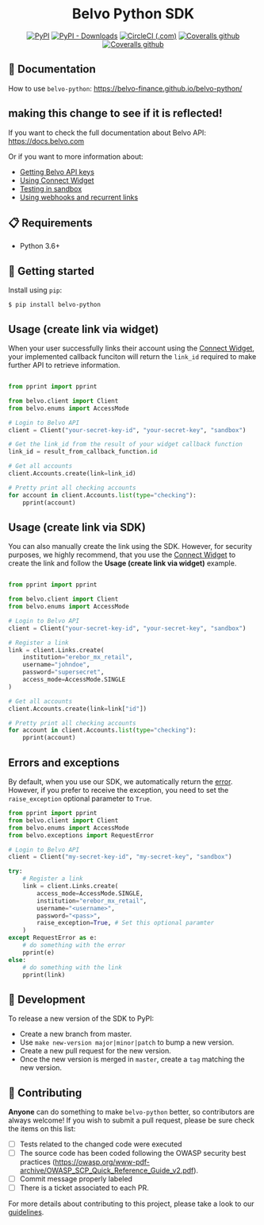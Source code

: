 <h1 align="center">Belvo Python SDK</h1>
<p align="center">
    <a href="https://pypi.org/project/belvo-python/"><img alt="PyPI" src="https://img.shields.io/pypi/v/belvo-python?style=for-the-badge"></a>
    <a href="https://pypistats.org/packages/belvo-python"><img alt="PyPI - Downloads" src="https://img.shields.io/pypi/dm/belvo-python?style=for-the-badge"></a>
    <a href="https://app.circleci.com/pipelines/github/belvo-finance/belvo-python"><img alt="CircleCI (.com)" src="https://img.shields.io/travis/com/belvo-finance/belvo-python/master?style=for-the-badge"></a>
    <a href="https://coveralls.io/github/belvo-finance/belvo-python"><img alt="Coveralls github" src="https://img.shields.io/coveralls/github/belvo-finance/belvo-python?style=for-the-badge"></a>
    <a href="https://github.com/psf/black"><img alt="Coveralls github" src="https://img.shields.io/badge/code%20style-black-000000.svg?style=for-the-badge"></a>
</p>

## 📕 Documentation
How to use `belvo-python`: https://belvo-finance.github.io/belvo-python/

## making this change to see if it is reflected!

If you want to check the full documentation about Belvo API: https://docs.belvo.com

Or if you want to more information about:
* [Getting Belvo API keys](https://developers.belvo.com/docs/get-your-belvo-api-keys)
* [Using Connect Widget](https://developers.belvo.com/docs/connect-widget)
* [Testing in sandbox](https://developers.belvo.com/docs/test-in-sandbox)
* [Using webhooks and recurrent links](https://developers.belvo.com/docs/webhooks)


## 📋 Requirements
* Python 3.6+

## 🚀 Getting started

Install using `pip`:
```
$ pip install belvo-python
```

## Usage (create link via widget)

When your user successfully links their account using the [Connect Widget](https://developers.belvo.com/docs/connect-widget), your implemented callback funciton will return the `link_id` required to make further API to retrieve information.

```python

from pprint import pprint

from belvo.client import Client
from belvo.enums import AccessMode

# Login to Belvo API
client = Client("your-secret-key-id", "your-secret-key", "sandbox")

# Get the link_id from the result of your widget callback function
link_id = result_from_callback_function.id

# Get all accounts
client.Accounts.create(link=link_id)

# Pretty print all checking accounts
for account in client.Accounts.list(type="checking"):
    pprint(account)
```


## Usage (create link via SDK)

You can also manually create the link using the SDK. However, for security purposes, we highly recommend, that you use the [Connect Widget](https://developers.belvo.com/docs/connect-widget) to create the link and follow the **Usage (create link via widget)** example.


```python

from pprint import pprint

from belvo.client import Client
from belvo.enums import AccessMode

# Login to Belvo API
client = Client("your-secret-key-id", "your-secret-key", "sandbox")

# Register a link 
link = client.Links.create(
    institution="erebor_mx_retail",
    username="johndoe",
    password="supersecret",
    access_mode=AccessMode.SINGLE
)

# Get all accounts
client.Accounts.create(link=link["id"])

# Pretty print all checking accounts
for account in client.Accounts.list(type="checking"):
    pprint(account)
```

## Errors and exceptions

By default, when you use our SDK, we automatically return the [error](https://developers.belvo.com/docs/integration-overview#error-handling). However, if you prefer to receive the exception, you need to set the `raise_exception` optional parameter to `True`.



```python
from pprint import pprint
from belvo.client import Client
from belvo.enums import AccessMode
from belvo.exceptions import RequestError

# Login to Belvo API
client = Client("my-secret-key-id", "my-secret-key", "sandbox")

try:
    # Register a link
    link = client.Links.create(
        access_mode=AccessMode.SINGLE,
        institution="erebor_mx_retail",
        username="<username>",
        password="<pass>",
        raise_exception=True, # Set this optional paramter
    )
except RequestError as e:
    # do something with the error
    pprint(e)
else:
    # do something with the link
    pprint(link)

```

## 🐍 Development

To release a new version of the SDK to PyPI:
- Create a new branch from master.
- Use `make new-version major|minor|patch` to bump a new version.
- Create a new pull request for the new version.
- Once the new version is merged in `master`, create a `tag` matching the new version.

## 👥 Contributing
**Anyone** can do something to make `belvo-python` better, so contributors are always welcome!
If you wish to submit a pull request, please be sure check the items on this list:
- [ ] Tests related to the changed code were executed
- [ ] The source code has been coded following the OWASP security best practices (https://owasp.org/www-pdf-archive/OWASP_SCP_Quick_Reference_Guide_v2.pdf).
- [ ] Commit message properly labeled
- [ ] There is a ticket associated to each PR. 

For more details about contributing to this project, please take a look to our [guidelines](CONTRIBUTING.md). 
